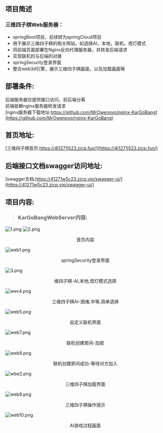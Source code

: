 ## 项目简述
### 三维四子棋Web服务器：
- springBoot项目，后续转为springCloud项目
- 用于展示三维四子棋的相关网站，如选择AI，本地，联机，熄灯模式
- 将前端页面部署在Nginx反向代理服务器，并转发后端请求
- 实现联机的与后端的对接
- springSecurity登录界面
- 整合web3d引擎，展示三维四子棋画面，以及加载画面等 <br>

## 部署条件:
后端服务器仅提供接口访问，前后端分离 <br>
前端依赖nginx服务器转发请求 <br>
[nginx服务器下载地址:https://github.com/MrOwenovo/nginx-KarGoBang](https://github.com/MrOwenovo/nginx-KarGoBang)

## 首页地址:
[三维四子棋首页:https://4l1271j523.zicp.fun/](https://4l1271j523.zicp.fun/)

## 后端接口文档swagger访问地址:
[swagger文档:https://41271w5c23.zicp.vip/swagger-ui/](https://41271w5c23.zicp.vip/swagger-ui/)

## 项目内容:
> ### KarGoBangWebServer内容:
![1.png](https://s2.loli.net/2022/08/17/r1GHgfbmvZFnKpM.png)
![2.png](https://s2.loli.net/2022/08/17/EO8tVco2jl1Yzgu.png)
<p align="center">首页内容</p>

![web1.png](https://s2.loli.net/2022/07/01/6Lplj4e1DQzHbUd.png)
<p align="center">springSecurity登录界面</p>

![3.png](https://s2.loli.net/2022/08/17/tn5hapXFLEHWvsm.png)
<p align="center">维四子棋-AI,本地,熄灯模式选择</p>

![wev4.png](https://s2.loli.net/2022/07/01/rN7jUsVJqiX2Fbz.png)
<p align="center">三维四子棋AI-困难,中等,简单选择</p>

![web5.png](https://s2.loli.net/2022/07/01/xs9tub6zK5LFXPV.png)
<p align="center">自定义联机界面</p>

![web7.png](https://s2.loli.net/2022/07/01/C9EMjskc2Iz7YXh.png)
<p align="center">联机创建房间-加密</p>

![web8.png](https://s2.loli.net/2022/07/01/7dyaiexk65EslnP.png)
<p align="center">联机创建房间成功-等待对方加入</p>

![wbe2.png](https://s2.loli.net/2022/07/01/bIhHDMVkUL2Z5Tw.png)
<p align="center">三维四子棋加载界面</p>

![web9.png](https://s2.loli.net/2022/07/01/8oAu592ghDTQMsx.png)
<p align="center">三维四子棋操作提示</p>

![web10.png](https://s2.loli.net/2022/07/01/UcNkqfzlKa5B4JV.png)
<p align="center">AI游戏过程画面</p>


<br>
